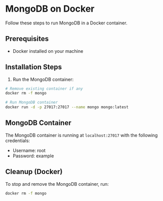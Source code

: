 # MongoDB on Docker

Follow these steps to run MongoDB in a Docker container.

## Prerequisites

- Docker installed on your machine

## Installation Steps

1. Run the MongoDB container:

```bash
# Remove existing container if any
docker rm -f mongo

# Run MongoDB container
docker run -d -p 27017:27017 --name mongo mongo:latest
```

## MongoDB Container

The MongoDB container is running at `localhost:27017` with the following credentials:

- Username: root
- Password: example

## Cleanup (Docker)

To stop and remove the MongoDB container, run:

```bash
docker rm -f mongo
```
